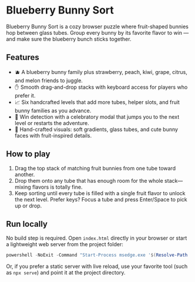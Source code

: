 # Blueberry Bunny Sort

Blueberry Bunny Sort is a cozy browser puzzle where fruit-shaped bunnies hop between glass tubes. Group every bunny by its favorite flavor to win — and make sure the blueberry bunch sticks together.

## Features

- 🫐 A blueberry bunny family plus strawberry, peach, kiwi, grape, citrus, and melon friends to juggle.
- ✋ Smooth drag-and-drop stacks with keyboard access for players who prefer it.
- 📈 Six handcrafted levels that add more tubes, helper slots, and fruit bunny families as you advance.
- 🎯 Win detection with a celebratory modal that jumps you to the next level or restarts the adventure.
- 🌈 Hand-crafted visuals: soft gradients, glass tubes, and cute bunny faces with fruit-inspired details.

## How to play

1. Drag the top stack of matching fruit bunnies from one tube toward another.
2. Drop them onto any tube that has enough room for the whole stack—mixing flavors is totally fine.
3. Keep sorting until every tube is filled with a single fruit flavor to unlock the next level. Prefer keys? Focus a tube and press Enter/Space to pick up or drop.

## Run locally

No build step is required. Open `index.html` directly in your browser or start a lightweight web server from the project folder:

```powershell
powershell -NoExit -Command "Start-Process msedge.exe '$(Resolve-Path ./index.html)'"
```

Or, if you prefer a static server with live reload, use your favorite tool (such as `npx serve`) and point it at the project directory.
